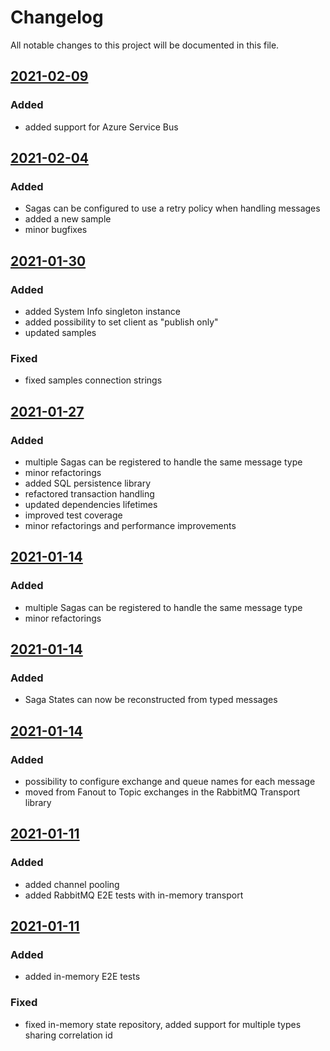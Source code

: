 # Changelog

All notable changes to this project will be documented in this file.

## [2021-02-09](https://github.com/mizrael/OpenSleigh/pull/25)
### Added
- added support for Azure Service Bus

## [2021-02-04](https://github.com/mizrael/OpenSleigh/pull/24)
### Added
- Sagas can be configured to use a retry policy when handling messages
- added a new sample
- minor bugfixes

## [2021-01-30](https://github.com/mizrael/OpenSleigh/pull/22)
### Added
- added System Info singleton instance
- added possibility to set client as "publish only"
- updated samples
### Fixed
- fixed samples connection strings

## [2021-01-27](https://github.com/mizrael/OpenSleigh/pull/21)
### Added
- multiple Sagas can be registered to handle the same message type
- minor refactorings
- added SQL persistence library
- refactored transaction handling
- updated dependencies lifetimes
- improved test coverage
- minor refactorings and performance improvements

## [2021-01-14](https://github.com/mizrael/OpenSleigh/pull/17)
### Added
- multiple Sagas can be registered to handle the same message type
- minor refactorings

## [2021-01-14](https://github.com/mizrael/OpenSleigh/pull/16)
### Added
- Saga States can now be reconstructed from typed messages

## [2021-01-14](https://github.com/mizrael/OpenSleigh/pull/15)
### Added
- possibility to configure exchange and queue names for each message
- moved from Fanout to Topic exchanges in the RabbitMQ Transport library

## [2021-01-11](https://github.com/mizrael/OpenSleigh/pull/13)
### Added
- added channel pooling
- added RabbitMQ E2E tests with in-memory transport

## [2021-01-11](https://github.com/mizrael/OpenSleigh/pull/14)
### Added
- added in-memory E2E tests

### Fixed
- fixed in-memory state repository, added support for multiple types sharing correlation id 